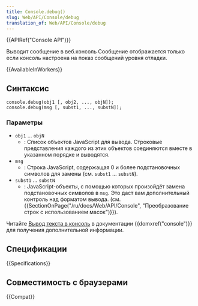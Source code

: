 ```yaml
---
title: Console.debug()
slug: Web/API/Console/debug
translation_of: Web/API/Console/debug
---
```

{{APIRef("Console API")}}

Выводит сообщение в веб.консоль Сообщение отображается только если консоль настроена на показ сообщений уровня отладки.

{{AvailableInWorkers}}

## Синтаксис

```
console.debug(obj1 [, obj2, ..., objN]);
console.debug(msg [, subst1, ..., substN]);
```

### Параметры

- `obj1` ... `objN`
  - : Список объектов JavaScript для вывода. Строковые представления каждого из этих объектов соединяются вместе в указанном порядке и выводятся.
- `msg`
  - : Строка JavaScript, содержащая 0 и более подстановочных символов для замены (см. `subst1` ... `substN`).
- `subst1` ... `substN`
  - : JavaScript-объекты, с помощью которых произойдёт замена подстановочных символов в `msg`. Это даст вам дополнительный контроль над форматом вывода. (см. {{SectionOnPage("/ru/docs/Web/API/Console", "Преобразование строк с использованием масок")}}).

Читайте [Вывод текста в консоль](/ru/docs/Web/API/Console#Outputting_text_to_the_console) в документации {{domxref("console")}} для получения дополнительной информации.

## Спецификации

{{Specifications}}

## Совместимость с браузерами

{{Compat}}
